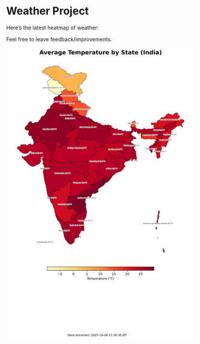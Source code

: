 # Weather Project

Here’s the latest heatmap of weather:

Feel free to leave feedback/improvements.

![India Heatmap](docs/assets/india_heatmap.png?v=E14249)
